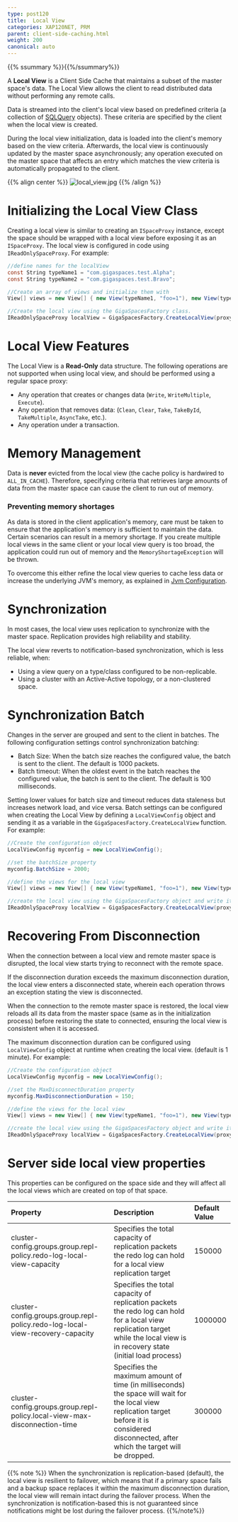 ```yaml
---
type: post120
title:  Local View
categories: XAP120NET, PRM
parent: client-side-caching.html
weight: 200
canonical: auto
---
```


{{% ssummary %}}{{%/ssummary%}}


A **Local View** is a Client Side Cache that maintains a subset of the master space's data. The Local View allows the client to read distributed data without performing any remote calls.


Data is streamed into the client's local view based on predefined criteria (a collection of [SQLQuery](./query-sql.html) objects). These criteria are specified by the client when the local view is created.

During the local view initialization, data is loaded into the client's memory based on the view criteria. Afterwards, the local view is continuously updated by the master space asynchronously; any operation executed on the master space that affects an entry which matches the view criteria is automatically propagated to the client.

{{% align center %}}
![local_view.jpg](/attachment_files/local_view.jpg)
{{% /align %}}



# Initializing the Local View Class

Creating a local view is similar to creating an `ISpaceProxy` instance, except the space should be wrapped with a local view before exposing it as an `ISpaceProxy`. The local view is configured in code using `IReadOnlySpaceProxy`. For example:


```csharp
//define names for the localView
const String typeName1 = "com.gigaspaces.test.Alpha";
const String typeName2 = "com.gigaspaces.test.Bravo";

//Create an array of views and initialize them with
View[] views = new View[] { new View(typeName1, "foo=1"), new View(typeName2, "") };

//Create the local view using the GigaSpacesFactory class.
IReadOnlySpaceProxy localView = GigaSpacesFactory.CreateLocalView(proxy, views);

```

# Local View Features

The Local View is a **Read-Only** data structure. The following operations are not supported when using local view, and should be performed using a regular space proxy:

- Any operation that creates or changes data (`Write`, `WriteMultiple`, `Execute`).
- Any operation that removes data: (`Clean`, `Clear`, `Take`, `TakeById`, `TakeMultiple`, `AsyncTake`, etc.).
- Any operation under a transaction.

# Memory Management

Data is **never** evicted from the local view (the cache policy is hardwired to `ALL_IN_CACHE`). Therefore, specifying criteria that retrieves large amounts of data from the master space can cause the client to run out of memory.

### Preventing memory shortages

As data is stored in the client application's memory, care must be taken to ensure that the application's memory is sufficient to maintain the data. Certain scenarios can result in a memory shortage. If you create multiple local views in the same client or your local view query is too broad, the application could run out of memory and the `MemoryShortageException` will be thrown.

To overcome this either refine the local view queries to cache less data or increase the underlying JVM's memory, as explained in [Jvm Configuration](./jvm-configuration.html).

# Synchronization

In most cases, the local view uses replication to synchronize with the master space. Replication provides high reliability and stability.

The local view reverts to notification-based synchronization, which is less reliable, when:

- Using a view query on a type/class configured to be non-replicable.
- Using a cluster with an Active-Active topology, or a non-clustered space.

# Synchronization Batch

Changes in the server are grouped and sent to the client in batches. The following configuration settings control synchronization batching:

- Batch Size: When the batch size reaches the configured value, the batch is sent to the client. The default is 1000 packets.
- Batch timeout: When the oldest event in the batch reaches the configured value, the batch is sent to the client. The default is 100 milliseconds.

Setting lower values for batch size and timeout reduces data staleness but increases network load, and vice versa.
Batch settings can be configured when creating the Local View by defining a `LocalViewConfig` object and sending it as a variable in the `GigaSpacesFactory.CreateLocalView` function. For example:


```csharp
//Create the configuration object
LocalViewConfig myconfig = new LocalViewConfig();

//set the batchSize property
myconfig.BatchSize = 2000;

//define the views for the local view
View[] views = new View[] { new View(typeName1, "foo=1"), new View(typeName2, "") };

//create the local view using the GigaSpacesFactory object and write it into an IReadOnlySpaceProxy object.
IReadOnlySpaceProxy localView = GigaSpacesFactory.CreateLocalView(proxy, views, myConfig);

```

# Recovering From Disconnection

When the connection between a local view and remote master space is disrupted, the local view starts trying to reconnect with the remote space.

If the disconnection duration exceeds the maximum disconnection duration, the local view enters a disconnected state, wherein each operation throws an exception stating the view is disconnected.

When the connection to the remote master space is restored, the local view reloads all its data from the master space (same as in the initialization process) before restoring the state to connected, ensuring the local view is consistent when it is accessed.

The maximum disconnection duration can be configured using `LocalViewConfig` object at runtime when creating the local view. (default is 1 minute). For example:


```csharp
//Create the configuration object
LocalViewConfig myconfig = new LocalViewConfig();

//set the MaxDisconnectDuration property
myconfig.MaxDisconnectionDuration = 150;

//define the views for the local view
View[] views = new View[] { new View(typeName1, "foo=1"), new View(typeName2, "") };

//create the local view using the GigaSpacesFactory object and write it into an IReadOnlySpaceProxy object.
IReadOnlySpaceProxy localView = GigaSpacesFactory.CreateLocalView(proxy, views, myConfig);
```

# Server side local view properties

This properties can be configured on the space side and they will affect all the local views which are created on top of that space.


| Property | Description | Default Value |
|:---------|:------------|:--------------|
| cluster-config.groups.group.repl-policy.redo-log-local-view-capacity | Specifies the total capacity of replication packets the redo log can hold for a local view replication target | 150000 |
| cluster-config.groups.group.repl-policy.redo-log-local-view-recovery-capacity | Specifies the total capacity of replication packets the redo log can hold for a local view replication target while the local view is in recovery state (initial load process)| 1000000 |
| cluster-config.groups.group.repl-policy.local-view-max-disconnection-time | Specifies the maximum amount of time (in milliseconds) the space will wait for the local view replication target before it is considered disconnected, after which the target will be dropped. | 300000 |

{{% note %}}
When the synchronization is replication-based (default), the local view is resilient to failover, which means that if a primary space fails and a backup space replaces it within the maximum disconnection duration, the local view will remain intact during the failover process. When the synchronization is notification-based this is not guaranteed since notifications might be lost during the failover process.
{{%/note%}}
